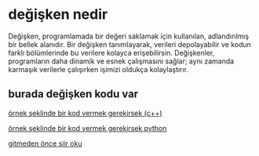 # değişken nedir

Değişken, programlamada bir değeri saklamak için kullanılan,
adlandırılmış bir bellek alanıdır. Bir değişken tanımlayarak,
verileri depolayabilir ve kodun farklı bölümlerinde bu verilere kolayca erişebilirsin.
Değişkenler,
programların daha dinamik ve esnek çalışmasını sağlar;
aynı zamanda karmaşık verilerle çalışırken işimizi oldukça kolaylaştırır.

## burada değişken kodu var

[örnek şeklinde bir kod vermek gerekirsek (c++)](degişkenler.cpp)
<p> </p>

[örnek şeklinde bir kod vermek gerekirsek python](degiskenler.py)

[gitmeden önce şiir oku](şiir.md)
